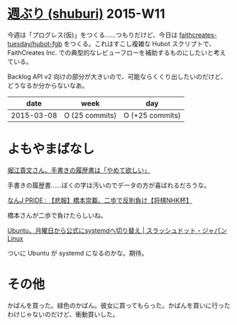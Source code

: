 # [週ぶり (shuburi)][shuburi] 2015-W11

今週は「プログレス(仮)」をつくる……つもりだけど、今日は [faithcreates-tuesday/hubot-fgb][] をつくる。これはすこし複雑な Hubot スクリプトで、FaithCreates Inc. での典型的なレビューフローを補助するものにしたいと考えている。

Backlog API v2 向けの部分が大きいので、可能ならくくり出したいのだけど、どうなるか分からないなあ。

date       | week            | day
-----------|-----------------|-----------------
2015-03-08 | O (25 commits)  | O (+25 commits)

# よもやまばなし

[堀江貴文さん、手書きの履歴書は「やめて欲しい」](http://www.huffingtonpost.jp/2015/03/07/horiemon-resume_n_6824656.html)

手書きの履歴書……ぼくの字は汚いのでデータの方が喜ばれるだろうな。

[なんJ PRIDE : 【悲報】橋本崇載、二歩で反則負け【将棋NHK杯】](http://blog.livedoor.jp/rock1963roll/archives/4330994.html)

橋本さんが二歩で負けたらしいね。

[Ubuntu、月曜日から公式にsystemdへ切り替え | スラッシュドット・ジャパン Linux](http://linux.slashdot.jp/story/15/03/07/2111211/)

ついに Ubuntu が systemd になるのかな。期待。

# その他

かばんを買った。緑色のかばん。彼女に買ってもらった。かばんを買いに行ったわけじゃないのだけど、衝動買いした。

[shuburi]: http://shuburi.org
[faithcreates-tuesday/hubot-fgb]: https://github.com/faithcreates-tuesday/hubot-fgb
